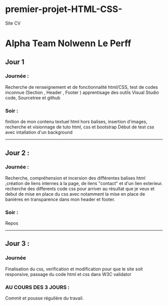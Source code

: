 # premier-projet-HTML-CSS-
Site CV
# Alpha Team Nolwenn Le Perff

## Jour 1 

### Journée : 

Recherche de renseignement et de fonctionnalité html/CSS, test de codes inconnue (Section , Header , Footer ) apprentisage des outils Visual Studio code, Sourcetree  et github


### Soir : 

finition de mon contenu textuel html hors balises, insertion d'images, recherche et visionnage de tuto html, css et bootstrap
Début de test css avec intallation d'un background

-----------------

## Jour 2 :

### Journée :
Recherche, compréhension et incersion des différentes balises html ,création de liens internes à la page, de liens "contact" et d'un lien exterieur. recherche des differents code css pour arriver au résultat que je veux et debut de mise en place du css avec notamment la mise en place de banières en transparence dans mon header et footer.

### Soir : 

Repos

-----------------

## Jour 3 :

### Journée 

Finalisation du css, verification et modification pour que le site soit responsive, passage du code html et css dans W3C validator

### AU COURS DES 3 JOURS :
Commit et pousse régulière du travail.